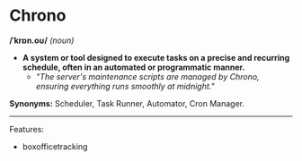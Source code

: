 # **Chrono**

**/ˈkrɒn.oʊ/** *(noun)*  

- **A system or tool designed to execute tasks on a precise and recurring schedule, often in an automated or programmatic manner.**  
   - *"The server's maintenance scripts are managed by Chrono, ensuring everything runs smoothly at midnight."*  

**Synonyms:** Scheduler, Task Runner, Automator, Cron Manager.  

---

Features:

- boxofficetracking